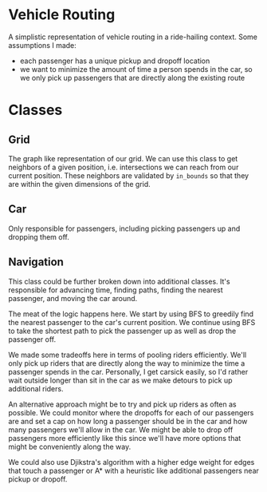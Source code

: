 # Vehicle Routing
A simplistic representation of vehicle routing in a ride-hailing context.
Some assumptions I made:
  - each passenger has a unique pickup and dropoff location
  - we want to minimize the amount of time a person spends in the car, so we
  only pick up passengers that are directly along the existing route

# Classes

## Grid
The graph like representation of our grid. We can use this class to get neighbors
of a given position, i.e. intersections we can reach from our current position.
These neighbors are validated by `in_bounds` so that they are within the given
dimensions of the grid.

## Car
Only responsible for passengers, including picking passengers up and dropping them off.

## Navigation
This class could be further broken down into additional classes.
It's responsible for advancing time, finding paths, finding the nearest passenger,
and moving the car around.

The meat of the logic happens here. We start by using BFS to greedily find the nearest
passenger to the car's current position. We continue using BFS to take the shortest path to pick the passenger up as well as drop the passenger off.

We made some tradeoffs here in terms of pooling riders efficiently. We'll only pick
up riders that are directly along the way to minimize the time a passenger spends
in the car. Personally, I get carsick easily, so I'd rather wait outside longer than
sit in the car as we make detours to pick up additional riders.

An alternative approach might be to try and pick up riders as often as possible.
We could monitor where the dropoffs for each of our passengers are and set a cap
on how long a passenger should be in the car and how many passengers we'll allow in the car.
We might be able to drop off passengers more efficiently like this since we'll have more options that might be conveniently along the way.

We could also use Djikstra's algorithm with a higher edge weight for edges that touch a passenger or A* with a heuristic like additional passengers near pickup or dropoff.
